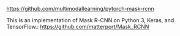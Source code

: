 

<!--
 * @version:
 * @Author:  StevenJokess https://github.com/StevenJokess
 * @Date: 2020-12-18 19:27:22
 * @LastEditors:  StevenJokess https://github.com/StevenJokess
 * @LastEditTime: 2020-12-22 17:34:12
 * @Description:
 * @TODO::
 * @Reference:
-->
https://github.com/multimodallearning/pytorch-mask-rcnn

This is an implementation of Mask R-CNN on Python 3, Keras, and TensorFlow.:
https://github.com/matterport/Mask_RCNN

